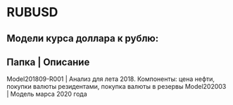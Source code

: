 # RUBUSD
## Модели курса доллара к рублю:

Папка | Описание
----
Model201809-R001 | Анализ для лета 2018. Компоненты: цена нефти, покупки валюты резидентами, покупка валюты в резервы
Model202003 | Модель марса 2020 года

